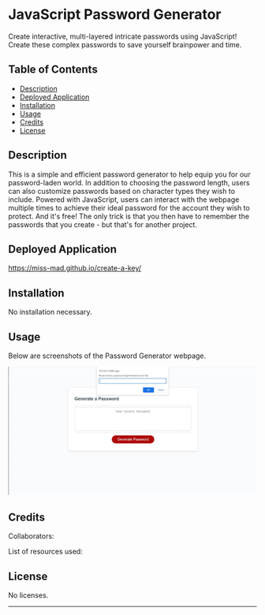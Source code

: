 # JavaScript Password Generator
Create interactive, multi-layered intricate passwords using JavaScript! Create these complex passwords to save yourself brainpower and time.

## Table of Contents

- [Description](#description)
- [Deployed Application](#deployed-application)
- [Installation](#installation)
- [Usage](#usage)
- [Credits](#credits)
- [License](#license)

## Description

This is a simple and efficient password generator to help equip you for our password-laden world. In addition to choosing the password length, users can also customize passwords based on character types they wish to include. Powered with JavaScript, users can interact with the webpage multiple times to achieve their ideal password for the account they wish to protect. And it's free! The only trick is that you then have to remember the passwords that you create - but that's for another project.

## Deployed Application

https://miss-mad.github.io/create-a-key/

## Installation

No installation necessary.

## Usage

Below are screenshots of the Password Generator webpage.

![Screenshot 1](./Assets/Images/password_generator_screenshot1.JPG)

## Credits

Collaborators: 


List of resources used:



## License

No licenses.

---